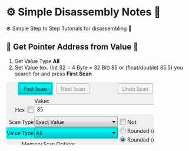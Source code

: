 # ⚙️ Simple Disassembly Notes 🔧
⚙️ Simple Step to Step Tutorials for disassembling 🔧

## 🔧 Get Pointer Address from Value 🔧

1. Set Value Type **All**
2. Set Value (ex. (Int 32 = 4 Byte = 32 Bit) 85 or (float/double) 85.5) you search for and press **First Scan**

![Get_Pointer Address_From_Value.png](Images/Get_Pointer_From_Value.png)

